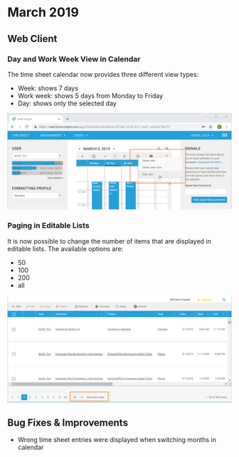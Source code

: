 # March 2019

## Web Client

### Day and Work Week View in Calendar

The time sheet calendar now provides three different view types:

- Week: shows 7 days
- Work week: shows 5 days from Monday to Friday
- Day: shows only the selected day

![Calendar View Modes](images/2019-03/calendar-view-mode.png "Calendar View Modes")

### Paging in Editable Lists

It is now possible to change the number of items that are displayed in editable lists. The available options are:

- 50
- 100
- 200
- all

![Paging in Editable List](images/2019-03/editable-list.png "Paging in Editable List")

## Bug Fixes & Improvements

* Wrong time sheet entries were displayed when switching months in calendar